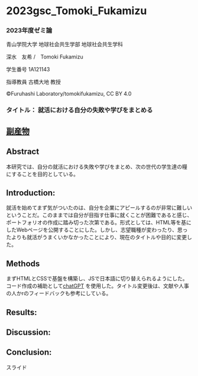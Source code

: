 # 2023gsc_Tomoki_Fukamizu
### 2023年度ゼミ論

青山学院大学 地球社会共生学部 地球社会共生学科

深水　友希 /　Tomoki Fukamizu

学生番号 1A121143

指導教員 古橋大地 教授

©︎Furuhashi Laboratory/tomokifukamizu, CC BY 4.0

### タイトル： 就活における自分の失敗や学びをまとめる

## [副産物](https://tomoki0715.github.io/)

## Abstract
本研究では、自分の就活における失敗や学びをまとめ、次の世代の学生達の糧にすることを目的としている。

## Introduction:
就活を始めてまず気がついたのは、自分を企業にアピールするのが非常に難しいということだ。このままでは自分が目指す仕事に就くことが困難であると感じ、ポートフォリオの作成に踏み切った次第である。形式としては、HTML等を基にしたWebページを公開することにした。しかし、志望職種が変わったり、思ったよりも就活がうまくいかなかったことにより、現在のタイトルや目的に変更した。
## Methods
まずHTMLとCSSで基盤を構築し、JSで日本語に切り替えられるようにした。コード作成の補助として[chatGPT](https://chat.openai.com/)
を使用した。タイトル変更後は、文献や人事の人かrのフィードバックも参考にしている。
## Results:



## Discussion:


## Conclusion:


スライド
